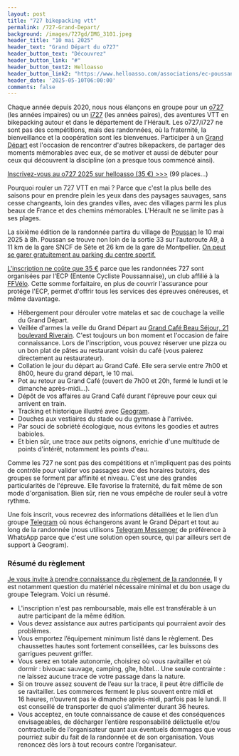 ```yaml
---
layout: post
title: "727 bikepacking vtt"
permalink: /727-Grand-Depart/
background: /images/727gd/IMG_3101.jpeg
header_title: "10 mai 2025"
header_text: "Grand Départ du o727"
header_button_text: "Découvrez"
header_button_link: "#"
header_button_text2: Helloasso
header_button_link2: "https://www.helloasso.com/associations/ec-poussan/evenements/i727-2024-1"
header_date: '2025-05-10T06:00:00'
comments: false
---
```


Chaque année depuis 2020, nous nous élançons en groupe pour un [o727](/727/) (les années impaires) ou un [i727](/i727/) (les années paires), des aventures VTT en bikepacking autour et dans le département de l’Hérault. Les o727/i727 ne sont pas des compétitions, mais des randonnées, où la fraternité, la bienveillance et la coopération sont les bienvenues. Participer à un [Grand Départ](http://tcrouzet.com/2023/11/10/bikepacking-eloge-des-grands-departs/) est l'occasion de rencontrer d'autres bikepackers, de partager des moments mémorables avec eux, de se motiver et aussi de débuter pour ceux qui découvrent la discipline (on a presque tous commencé ainsi).

<p><a href="https://www.helloasso.com/associations/ec-poussan/evenements/o727-2025" class="hotlink">Inscrivez-vous au o727 2025 sur helloasso (35 €) >>></a> (99 places...)</p>

Pourquoi rouler un 727 VTT en mai ? Parce que c'est la plus belle des saisons pour en prendre plein les yeux dans des paysages sauvages, sans cesse changeants, loin des grandes villes, avec des villages parmi les plus beaux de France et des chemins mémorables. L'Hérault ne se limite pas à ses plages.

La sixième édition de la randonnée partira du village de [Poussan](https://fr.wikipedia.org/wiki/Poussan) le 10 mai 2025 à 8h. Poussan se trouve non loin de la sortie 33 sur l’autoroute A9, à 11 km de la gare SNCF de Sète et 26 km de la gare de Montpellier. [On peut se garer gratuitement au parking du centre sportif.](/access/)

[L'inscription ne coûte que 35 €](https://tcrouzet.com/2024/02/15/pourquoi-seulement-35-e-pour-un-727/) parce que les randonnées 727 sont organisées par l’ECP (Entente Cycliste Poussannaise), un club affilié à la [FFVélo](https://ffvelo.fr/). Cette somme forfaitaire, en plus de couvrir l'assurance pour protége l'ECP, permet d'offrir tous les services des épreuves onéreuses, et même davantage.

* Hébergement pour dérouler votre matelas et sac de couchage la veille du Grand Départ. 
* Veillée d'armes la veille du Grand Départ au [Grand Café Beau Séjour, 21 boulevard Riverain](https://goo.gl/maps/8cLge9FWtqnJ5QyH8). C'est toujours un bon moment et l'occasion de faire connaissance. Lors de l'inscription, vous pouvez réserver une pizza ou un bon plat de pâtes au restaurant voisin du café (vous paierez directement au restaurateur).
* Collation le jour du départ au Grand Café. Elle sera servie entre 7h00 et 8h00, heure du grand départ, le 10 mai.
* Pot au retour au Grand Café (ouvert de 7h00 et 20h, fermé le lundi et le dimanche après-midi…).
* Dépôt de vos affaires au Grand Café durant l'épreuve pour ceux qui arrivent en train.
* Tracking et historique illustré avec [Geogram](https://geo.zefal.com/).
* Douches aux vestiaires du stade ou du gymnase à l'arrivée.
* Par souci de sobriété écologique, nous évitons les goodies et autres babioles.
* Et bien sûr, une trace aux petits oignons, enrichie d'une multitude de points d'intérêt, notamment les points d'eau.

Comme les 727 ne sont pas des compétitions et n'impliquent pas des points de contrôle pour valider vos passages avec des horaires butoirs,  des groupes se forment par affinité et niveau. C'est une des grandes particularités de l'épreuve. Elle favorise la fraternité, du fait même de son mode d'organisation. Bien sûr, rien ne vous empêche de rouler seul à votre rythme.

Une fois inscrit, vous recevrez des informations détaillées et le lien d’un groupe [Telegram](https://telegram.org/) où nous échangerons avant le Grand Départ et tout au long de la randonnée (nous utilisons [Telegram Messenger](https://telegram.org/) de préférence à WhatsApp parce que c'est une solution open source, qui par ailleurs sert de support à Geogram).

### Résumé du règlement

[Je vous invite à prendre connaissance du règlement de la randonnée.](727rules/) Il y est notamment question du matériel nécessaire minimal et du bon usage du groupe Telegram. Voici un résumé.

* L'inscription n'est pas remboursable, mais elle est transférable à un autre participant de la même édition.
* Vous devez assistance aux autres participants qui pourraient avoir des problèmes.
* Vous emportez l’équipement minimum listé dans le règlement. Des chaussettes hautes sont fortement conseillées, car les buissons des garrigues peuvent griffer.
* Vous serez en totale autonomie, choisirez où vous ravitailler et où dormir : bivouac sauvage, camping, gîte, hôtel… Une seule contrainte : ne laissez aucune trace de votre passage dans la nature.
* Si on trouve assez souvent de l’eau sur la trace, il peut être difficile de se ravitailler. Les commerces ferment le plus souvent entre midi et 16 heures, n’ouvrent pas le dimanche après-midi, parfois pas le lundi. Il est conseillé de transporter de quoi s’alimenter durant 36 heures.
* Vous acceptez, en toute connaissance de cause et des conséquences envisageables, de décharger l’entière responsabilité délictuelle et/ou contractuelle de l’organisateur quant aux éventuels dommages que vous pourriez subir du fait de la randonnée et de son organisation. Vous renoncez dès lors à tout recours contre l’organisateur.